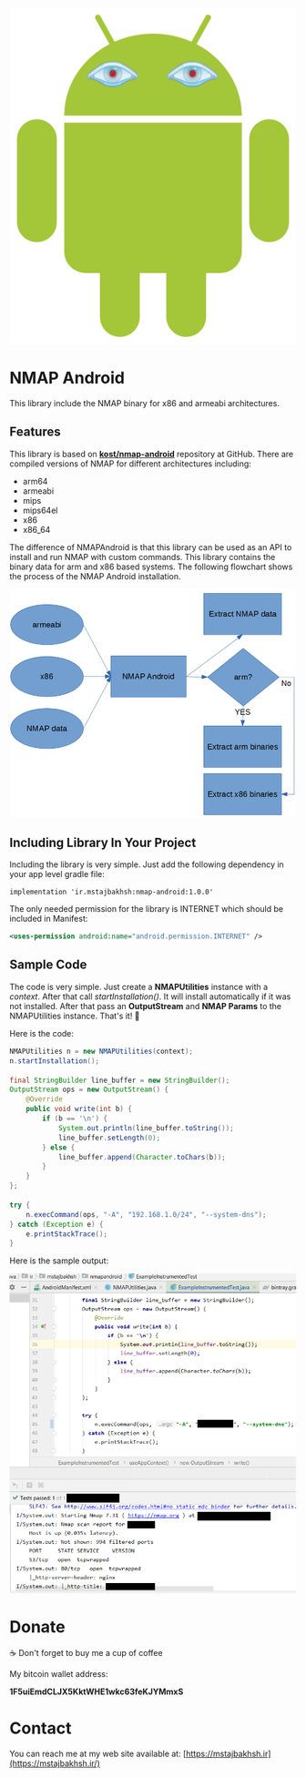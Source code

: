 ![NMAPAndroid](Extras/NMAPAndroid.png)

# NMAP Android

This library include the NMAP binary for x86 and armeabi architectures.

## Features
This library is based on **[kost/nmap-android](https://github.com/kost/nmap-android)** repository at GitHub. There are compiled versions of NMAP for different architectures including:
* arm64
* armeabi
* mips
* mips64el
* x86
* x86_64

The difference of NMAPAndroid is that this library can be used as an API to install and run NMAP with custom commands. This library contains the binary data for arm and x86 based systems. The following flowchart shows the process of the NMAP Android installation.

![NMAP Android Installation Process](Extras/Process.png)



## Including Library In Your Project

Including the library is very simple. Just add the following dependency in your app level gradle file:

```shell
implementation 'ir.mstajbakhsh:nmap-android:1.0.0'
```

The only needed permission for the library is INTERNET which should be included in Manifest:

```xml
<uses-permission android:name="android.permission.INTERNET" />
```



## Sample Code

The code is very simple. Just create a **NMAPUtilities** instance with a *context*. After that call *startInstallation()*. It will install automatically if it was not installed. After that pass an **OutputStream** and **NMAP Params** to the NMAPUtilities instance. That's it! :tada:

Here is the code:

```java
NMAPUtilities n = new NMAPUtilities(context);
n.startInstallation();

final StringBuilder line_buffer = new StringBuilder();
OutputStream ops = new OutputStream() {
	@Override
    public void write(int b) {
    	if (b == '\n') {
            System.out.println(line_buffer.toString());
            line_buffer.setLength(0);
        } else {
            line_buffer.append(Character.toChars(b));
        }
    }
};

try {
    n.execCommand(ops, "-A", "192.168.1.0/24", "--system-dns");
} catch (Exception e) {
    e.printStackTrace();
}
```

Here is the sample output:

![Sample Result](Extras/SampleResult.png)



# Donate

:coffee: Don't forget to buy me a cup of coffee 

My bitcoin wallet address:

**1F5uiEmdCLJX5KktWHE1wkc63feKJYMmxS**



# Contact

You can reach me at my web site available at: [https://mstajbakhsh.ir](https://mstajbakhsh.ir/)